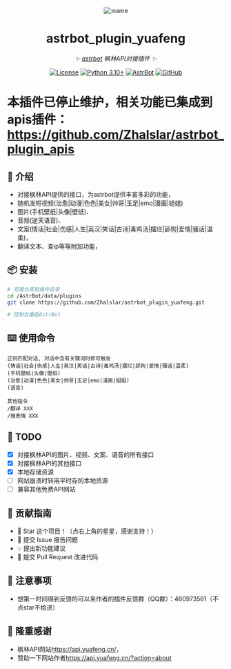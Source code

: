 
<div align="center">

![:name](https://count.getloli.com/@astrbot_plugin_yuafeng?name=astrbot_plugin_yuafeng&theme=minecraft&padding=6&offset=0&align=top&scale=1&pixelated=1&darkmode=auto)

# astrbot_plugin_yuafeng

_✨ [astrbot](https://github.com/AstrBotDevs/AstrBot) 枫林API对接插件 ✨_  

[![License](https://img.shields.io/badge/License-MIT-green.svg)](https://opensource.org/licenses/MIT)
[![Python 3.10+](https://img.shields.io/badge/Python-3.10%2B-blue.svg)](https://www.python.org/)
[![AstrBot](https://img.shields.io/badge/AstrBot-3.4%2B-orange.svg)](https://github.com/Soulter/AstrBot)
[![GitHub](https://img.shields.io/badge/作者-Zhalslar-blue)](https://github.com/Zhalslar)

</div>

# 本插件已停止维护，相关功能已集成到apis插件：https://github.com/Zhalslar/astrbot_plugin_apis

## 🤝 介绍

- 对接枫林API提供的接口，为astrbot提供丰富多彩的功能，  
- 随机发短视频(治愈|动漫|色色|美女|帅哥|玉足|emo|漫画|姐姐)
- 图片(手机壁纸|头像|壁纸)、
- 音频(逆天语音)、
- 文案(情话|社会|伤感|人生|英汉|笑话|古诗|毒鸡汤|摆烂|舔狗|爱情|骚话|温柔)，
- 翻译文本、查ip等等附加功能，

## 📦 安装

```bash
# 克隆仓库到插件目录
cd /AstrBot/data/plugins
git clone https://github.com/Zhalslar/astrbot_plugin_yuafeng.git

# 控制台重启AstrBot
```

## ⌨️ 使用命令

```plaintext
正则匹配对话, 对话中含有关键词时即可触发
(情话|社会|伤感|人生|英汉|笑话|古诗|毒鸡汤|摆烂|舔狗|爱情|骚话|温柔)
(手机壁纸|头像|壁纸)
(治愈|动漫|色色|美女|帅哥|玉足|emo|漫画|姐姐)
(语音)

```

```plaintext
其他指令
/翻译 XXX
/搜表情 XXX

```

## 🤝 TODO

- [x] 对接枫林API的图片、视频、文案、语音的所有接口
- [x] 对接枫林API的其他接口
- [x] 本地存储资源
- [ ] 网站崩溃时转用平时存的本地资源
- [ ] 兼容其他免费API网站

## 👥 贡献指南

- 🌟 Star 这个项目！（点右上角的星星，感谢支持！）
- 🐛 提交 Issue 报告问题
- 💡 提出新功能建议
- 🔧 提交 Pull Request 改进代码

## 📌 注意事项

- 想第一时间得到反馈的可以来作者的插件反馈群（QQ群）：460973561（不点star不给进）

## 🤝 隆重感谢

- 枫林API网站<https://api.yuafeng.cn/>，  
- 赞助一下网站作者<https://api.yuafeng.cn/?action=about>
